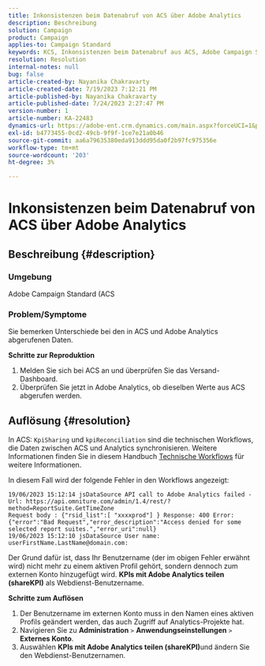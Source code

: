 ```yaml
---
title: Inkonsistenzen beim Datenabruf von ACS über Adobe Analytics
description: Beschreibung
solution: Campaign
product: Campaign
applies-to: Campaign Standard
keywords: KCS, Inkonsistenzen beim Datenabruf aus ACS, Adobe Campaign Standard, Adobe Analytics, KPIs für Adobe Analytics freigeben
resolution: Resolution
internal-notes: null
bug: false
article-created-by: Nayanika Chakravarty
article-created-date: 7/19/2023 7:12:21 PM
article-published-by: Nayanika Chakravarty
article-published-date: 7/24/2023 2:27:47 PM
version-number: 1
article-number: KA-22483
dynamics-url: https://adobe-ent.crm.dynamics.com/main.aspx?forceUCI=1&pagetype=entityrecord&etn=knowledgearticle&id=f3f9052e-6826-ee11-9966-6045bd006c82
exl-id: b4773455-0cd2-49cb-9f9f-1ce7e21a0b46
source-git-commit: aa6a79635380eda913ddd95da0f2b97fc975356e
workflow-type: tm+mt
source-wordcount: '203'
ht-degree: 3%

---
```


# Inkonsistenzen beim Datenabruf von ACS über Adobe Analytics

## Beschreibung {#description}


### Umgebung

Adobe Campaign Standard (ACS

### Problem/Symptome

Sie bemerken Unterschiede bei den in ACS und Adobe Analytics abgerufenen Daten.

<b>Schritte zur Reproduktion</b>

1. Melden Sie sich bei ACS an und überprüfen Sie das Versand-Dashboard.
2. Überprüfen Sie jetzt in Adobe Analytics, ob dieselben Werte aus ACS abgerufen werden.



## Auflösung {#resolution}


In ACS: `KpiSharing` und `kpiReconciliation` sind die technischen Workflows, die Daten zwischen ACS und Analytics synchronisieren. Weitere Informationen finden Sie in diesem Handbuch [Technische Workflows](https://experienceleague.adobe.com/docs/campaign-standard/using/administrating/application-settings/technical-workflows.html?lang=en) für weitere Informationen.

In diesem Fall wird der folgende Fehler in den Workflows angezeigt:


```
19/06/2023 15:12:14 jsDataSource API call to Adobe Analytics failed - Url: https://api.omniture.com/admin/1.4/rest/?method=ReportSuite.GetTimeZone
Request body : {"rsid_list":[ "xxxxprod"] } Response: 400 Error: {"error":"Bad Request","error_description":"Access denied for some selected report suites.","error_uri":null}
19/06/2023 15:12:10 jsDataSource User name: userFirstName.LastName@domain.com:
```


Der Grund dafür ist, dass Ihr Benutzername (der im obigen Fehler erwähnt wird) nicht mehr zu einem aktiven Profil gehört, sondern dennoch zum externen Konto hinzugefügt wird. <b>KPIs mit Adobe Analytics teilen (shareKPI)</b> als Webdienst-Benutzername.

<b>Schritte zum Auflösen</b>

1. Der Benutzername im externen Konto muss in den Namen eines aktiven Profils geändert werden, das auch Zugriff auf Analytics-Projekte hat.
2. Navigieren Sie zu <b>Administration</b> `>`  <b>Anwendungseinstellungen</b> `>`  <b>Externes Konto</b>.
3. Auswählen <b>KPIs mit Adobe Analytics teilen (shareKPI)</b>und ändern Sie den Webdienst-Benutzernamen.
